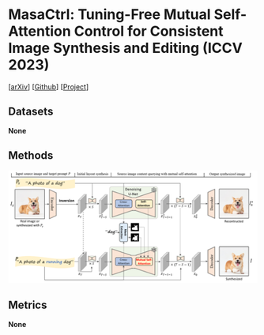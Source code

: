 # MasaCtrl: Tuning-Free Mutual Self-Attention Control for Consistent Image Synthesis and Editing (ICCV 2023)
[[arXiv](https://arxiv.org/abs/2304.08465)] [[Github](https://github.com/TencentARC/MasaCtrl)] [[Project](https://ljzycmd.github.io/projects/MasaCtrl/)]

## Datasets <a id='datasets'></a>

**None**

## Methods <a id='methods'></a>

![masactrl_methods](images/masactrl_methods.jpg)

## Metrics <a id='metrics'></a>

**None**